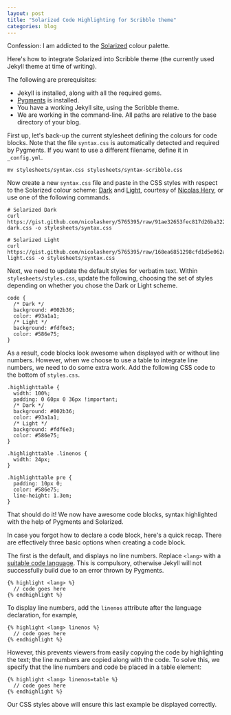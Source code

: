 ```yaml
---
layout: post
title: "Solarized Code Highlighting for Scribble theme"
categories: blog
---
```


Confession: I am addicted to the [Solarized](http://ethanschoonover.com/solarized) colour palette.

Here's how to integrate Solarized into Scribble theme (the currently used Jekyll theme at time of writing).

The following are prerequisites:

- Jekyll is installed, along with all the required gems.
- [Pygments](http://pygments.org) is installed.
- You have a working Jekyll site, using the Scribble theme.
- We are working in the command-line. All paths are relative to the base directory of your blog.

First up, let's back-up the current stylesheet defining the colours for code blocks. Note that the file `syntax.css` is automatically detected and required by Pygments. If you want to use a different filename, define it in `_config.yml`.

<pre><code class="language-bash">mv stylesheets/syntax.css stylesheets/syntax-scribble.css
</code></pre>

Now create a new `syntax.css` file and paste in the CSS styles with respect to the Solarized colour scheme: [Dark](https://gist.github.com/nicolashery/5765395#file-solarized-dark-css) and [Light](https://gist.github.com/nicolashery/5765395#file-solarized-light-css), courtesy of [Nicolas Hery](https://github.com/nicolashery), or use one of the following commands.

<pre><code class="language-bash"># Solarized Dark
curl https://gist.github.com/nicolashery/5765395/raw/91ae32653fec817d26ba322cbe9d62192b07b851/solarized-dark.css -o stylesheets/syntax.css

# Solarized Light
curl https://gist.github.com/nicolashery/5765395/raw/168ea6851298cfd1d5e062ae742e18657b1c7a72/solarized-light.css -o stylesheets/syntax.css
</code></pre>

Next, we need to update the default styles for verbatim text. Within `stylesheets/styles.css`, update the following, choosing the set of styles depending on whether you chose the Dark or Light scheme.

<pre><code class="language-css">code {
  /* Dark */
  background: #002b36;
  color: #93a1a1;
  /* Light */
  background: #fdf6e3;
  color: #586e75;
}
</code></pre>

As a result, code blocks look awesome when displayed with or without line numbers. However, when we choose to use a table to integrate line numbers, we need to do some extra work. Add the following CSS code to the bottom of `styles.css`.

<pre><code class="language-css">.highlighttable {
  width: 100%;
  padding: 0 60px 0 36px !important;
  /* Dark */
  background: #002b36;
  color: #93a1a1;
  /* Light */
  background: #fdf6e3;
  color: #586e75;
}

.highlighttable .linenos {
  width: 24px;
}

.highlighttable pre {
  padding: 10px 0;
  color: #586e75;
  line-height: 1.3em;
}
</code></pre>

That should do it! We now have awesome code blocks, syntax highlighted with the help of Pygments and Solarized.

In case you forgot how to declare a code block, here's a quick recap. There are effectively three basic options when creating a code block.

The first is the default, and displays no line numbers. Replace `<lang>` with a [suitable code language](http://pygments.org/docs/lexers/). This is compulsory, otherwise Jekyll will not successfully build due to an error thrown by Pygments.

<div class="highlight">
  <pre><code class="ruby"><span class="n">&#123;% highlight &lt;lang&gt; %&#125;</span>
  <span class="sr">//</span> <span class="n">code goes here</span>
<span class="n">&#123;% endhighlight %&#125;</span>
</code></pre>
</div>

To display line numbers, add the `linenos` attribute after the language declaration, for example,

<div class="highlight">
  <pre><code class="ruby"><span class="n">&#123;% highlight &lt;lang&gt; linenos %&#125;</span>
  <span class="sr">//</span> <span class="n">code goes here</span>
<span class="n">&#123;% endhighlight %&#125;</span>
</code></pre>
</div>

However, this prevents viewers from easily copying the code by highlighting the text; the line numbers are copied along with the code. To solve this, we specify that the line numbers and code be placed in a table element:

<div class="highlight">
  <pre><code class="ruby"><span class="n">&#123;% highlight &lt;lang&gt; linenos=table %&#125;</span>
  <span class="sr">//</span> <span class="n">code goes here</span>
<span class="n">&#123;% endhighlight %&#125;</span>
</code></pre>
</div>

Our CSS styles above will ensure this last example be displayed correctly.

